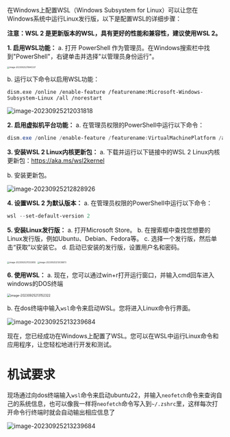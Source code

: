 在Windows上配置WSL（Windows Subsystem for Linux）可以让您在Windows系统中运行Linux发行版，以下是配置WSL的详细步骤：

**注意：WSL 2 是更新版本的WSL，具有更好的性能和兼容性，建议使用WSL 2。**

**1. 启用WSL功能：**
   a. 打开 PowerShell 作为管理员。在Windows搜索栏中找到"PowerShell"，右键单击并选择"以管理员身份运行"。

<img src="https://s2.loli.net/2023/09/29/5pRB8GUXgNsSbVn.png" alt="image-20230925211845337" style="zoom:33%;" />

   b. 运行以下命令以启用WSL功能：

```
dism.exe /online /enable-feature /featurename:Microsoft-Windows-Subsystem-Linux /all /norestart
```

![image-20230925212031818](https://s2.loli.net/2023/09/29/cgJlnAxY6q2WNTi.png)









**2. 启用虚拟机平台功能：**
   a. 在管理员权限的PowerShell中运行以下命令：

```powershell
dism.exe /online /enable-feature /featurename:VirtualMachinePlatform /all /norestart
```







**3. 安装WSL 2 Linux内核更新包：**
   a. 下载并运行以下链接中的WSL 2 Linux内核更新包：https://aka.ms/wsl2kernel

   b. 安装更新包。

![image-20230925212828926](https://s2.loli.net/2023/09/29/zvo9jtOWPpVcknF.png)









**4. 设置WSL 2 为默认版本：**
   a. 在管理员权限的PowerShell中运行以下命令：

```powershell
wsl --set-default-version 2
```







**5. 安装Linux发行版：**
   a. 打开Microsoft Store。
   b. 在搜索框中查找您想要的Linux发行版，例如Ubuntu、Debian、Fedora等。
   c. 选择一个发行版，然后单击“获取”以安装它。
   d. 启动已安装的发行版，设置用户名和密码。

<img src="https://s2.loli.net/2023/09/29/1lPkwFKEGQrmd8s.png" alt="image-20230925211333855" style="zoom: 33%;" />

<img src="https://s2.loli.net/2023/09/29/sD51m3cl6bvCAnY.png" alt="image-20230925213039873" style="zoom:33%;" />









**6. 使用WSL：**
   a. 现在，您可以通过win+r打开运行窗口，并输入cmd回车进入windows的DOS终端

<img src="https://s2.loli.net/2023/09/29/mq3Q8sNRnj7oPgz.png" alt="image-20230925213152322" style="zoom: 50%;" />

b. 在dos终端中输入`wsl`命令来启动WSL。您将进入Linux命令行界面。

![image-20230925213239684](https://s2.loli.net/2023/09/29/HVs6qS5g8MCc3xv.png)

现在，您已经成功在Windows上配置了WSL。您可以在WSL中运行Linux命令和应用程序，让您轻松地进行开发和测试。











# 机试要求

现场通过向dos终端输入`wsl`命令来启动ubuntu22，并输入`neofetch`命令来查询自己的系统信息，也可以像我一样将`neofetch`命令写入到`~/.zshrc`里，这样每次打开命令行终端时就会自动输出相应信息了

![image-20230925213239684](https://s2.loli.net/2023/09/29/HVs6qS5g8MCc3xv.png)





